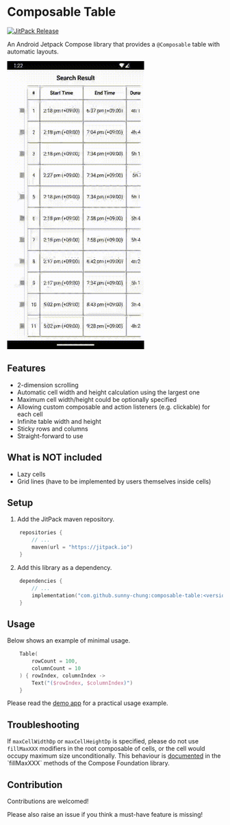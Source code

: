 # Composable Table

[![JitPack Release](https://jitpack.io/v/sunny-chung/composable-table.svg)](https://jitpack.io/#sunny-chung/composable-table)

An Android Jetpack Compose library that provides a `@Composable` table
with automatic layouts.

![Demo Video](media/composable-table-demo.gif)

## Features
- 2-dimension scrolling
- Automatic cell width and height calculation using the largest one
- Maximum cell width/height could be optionally specified 
- Allowing custom composable and action listeners (e.g. clickable) for each cell
- Infinite table width and height
- Sticky rows and columns
- Straight-forward to use

## What is NOT included
- Lazy cells
- Grid lines (have to be implemented by users themselves inside cells)

## Setup

1. Add the JitPack maven repository.
```kotlin
    repositories {
        // ...
        maven(url = "https://jitpack.io")
    }
```

2. Add this library as a dependency.
```kotlin
    dependencies {
        // ...
        implementation("com.github.sunny-chung:composable-table:<version>")
    }
```

## Usage
Below shows an example of minimal usage.
```kotlin
    Table(
        rowCount = 100,
        columnCount = 10
    ) { rowIndex, columnIndex ->
        Text("($rowIndex, $columnIndex)")
    }
```

Please read the [demo app](demo-app/src/main/java/com/sunnychung/lib/android/composabletable/ux/AppView.kt) for a practical usage example.

## Troubleshooting

If `maxCellWidthDp` or `maxCellHeightDp` is specified, please do not use `fillMaxXXX` modifiers
in the root composable of cells, or the cell would occupy maximum size unconditionally.
This behaviour is [documented](https://developer.android.com/reference/kotlin/androidx/compose/ui/Modifier#(androidx.compose.ui.Modifier).fillMaxWidth(kotlin.Float)) in the `fillMaxXXX` methods of the Compose Foundation library.

## Contribution
Contributions are welcomed!

Please also raise an issue if you think a must-have feature is missing!
